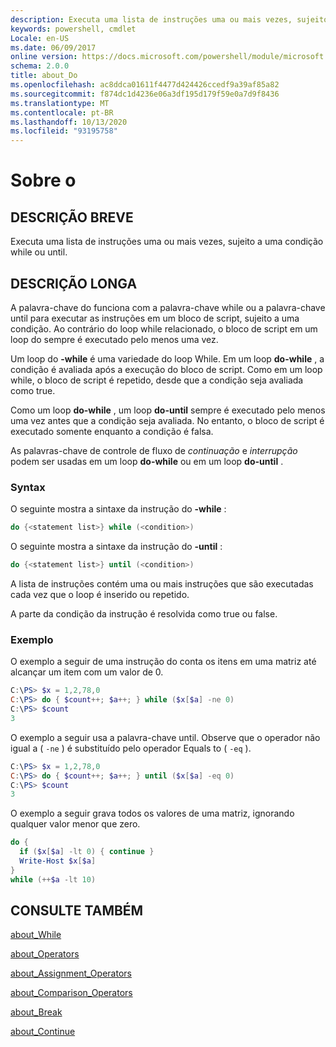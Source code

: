 ```yaml
---
description: Executa uma lista de instruções uma ou mais vezes, sujeito a uma condição while ou until.
keywords: powershell, cmdlet
Locale: en-US
ms.date: 06/09/2017
online version: https://docs.microsoft.com/powershell/module/microsoft.powershell.core/about/about_do?view=powershell-6&WT.mc_id=ps-gethelp
schema: 2.0.0
title: about_Do
ms.openlocfilehash: ac8ddca01611f4477d424426ccedf9a39af85a82
ms.sourcegitcommit: f874dc1d4236e06a3df195d179f59e0a7d9f8436
ms.translationtype: MT
ms.contentlocale: pt-BR
ms.lasthandoff: 10/13/2020
ms.locfileid: "93195758"
---
```

# <a name="about-do"></a>Sobre o

## <a name="short-description"></a>DESCRIÇÃO BREVE
Executa uma lista de instruções uma ou mais vezes, sujeito a uma condição while ou until.

## <a name="long-description"></a>DESCRIÇÃO LONGA

A palavra-chave do funciona com a palavra-chave while ou a palavra-chave until para executar as instruções em um bloco de script, sujeito a uma condição. Ao contrário do loop while relacionado, o bloco de script em um loop do sempre é executado pelo menos uma vez.

Um loop do **-while** é uma variedade do loop While. Em um loop **do-while** , a condição é avaliada após a execução do bloco de script. Como em um loop while, o bloco de script é repetido, desde que a condição seja avaliada como true.

Como um loop **do-while** , um loop **do-until** sempre é executado pelo menos uma vez antes que a condição seja avaliada. No entanto, o bloco de script é executado somente enquanto a condição é falsa.

As palavras-chave de controle de fluxo de *continuação* e *interrupção* podem ser usadas em um loop **do-while** ou em um loop **do-until** .

### <a name="syntax"></a>Syntax

O seguinte mostra a sintaxe da instrução do **-while** :

```powershell
do {<statement list>} while (<condition>)
```

O seguinte mostra a sintaxe da instrução do **-until** :

```powershell
do {<statement list>} until (<condition>)
```

A lista de instruções contém uma ou mais instruções que são executadas cada vez que o loop é inserido ou repetido.

A parte da condição da instrução é resolvida como true ou false.

### <a name="example"></a>Exemplo

O exemplo a seguir de uma instrução do conta os itens em uma matriz até alcançar um item com um valor de 0.

```powershell
C:\PS> $x = 1,2,78,0
C:\PS> do { $count++; $a++; } while ($x[$a] -ne 0)
C:\PS> $count
3
```

O exemplo a seguir usa a palavra-chave until. Observe que o operador não igual a ( `-ne` ) é substituído pelo operador Equals to ( `-eq` ).

```powershell
C:\PS> $x = 1,2,78,0
C:\PS> do { $count++; $a++; } until ($x[$a] -eq 0)
C:\PS> $count
3
```

O exemplo a seguir grava todos os valores de uma matriz, ignorando qualquer valor menor que zero.

```powershell
do {
  if ($x[$a] -lt 0) { continue }
  Write-Host $x[$a]
}
while (++$a -lt 10)
```

## <a name="see-also"></a>CONSULTE TAMBÉM

[about_While](about_While.md)

[about_Operators](about_Operators.md)

[about_Assignment_Operators](about_Assignment_Operators.md)

[about_Comparison_Operators](about_Comparison_Operators.md)

[about_Break](about_Break.md)

[about_Continue](about_Continue.md)
